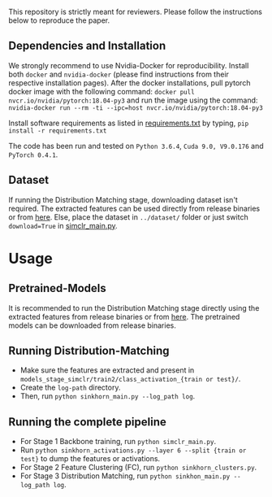 This repository is strictly meant for reviewers.
Please follow the instructions below to reproduce the paper.

## Dependencies and Installation
We strongly recommend to use Nvidia-Docker for reproducibility. Install both `docker` and `nvidia-docker` (please find instructions from their respective installation pages).
After the docker installations, pull pytorch docker image with the following command:
`docker pull nvcr.io/nvidia/pytorch:18.04-py3`
and run the image using the command:
`nvidia-docker run --rm -ti --ipc=host nvcr.io/nvidia/pytorch:18.04-py3`

Install software requirements as listed in [requirements.txt](requirements.txt) by typing, `pip install -r requirements.txt`

The code has been run and tested on `Python 3.6.4`, `Cuda 9.0, V9.0.176` and `PyTorch 0.4.1`. 

## Dataset

If running the Distribution Matching stage, downloading dataset isn't required. The extracted features can be used directly from release binaries or from [here](https://yadi.sk/d/HS9Sj4k5IRmc-g?w=1). Else, place the dataset in `../dataset/` folder or just switch `download=True` in [simclr_main.py](simclr_main.py).

# Usage

## Pretrained-Models

It is recommended to run the Distribution Matching stage directly using the extracted features from release binaries or from [here](https://yadi.sk/d/HS9Sj4k5IRmc-g?w=1).
The pretrained models can be downloaded from release binaries.


## Running Distribution-Matching

* Make sure the features are extracted and present in `models_stage_simclr/train2/class_activation_{train or test}/`. 
* Create the `log-path` directory.
* Then, run `python sinkhorn_main.py --log_path log`.

## Running the complete pipeline

* For Stage 1 Backbone training, run `python simclr_main.py`.
* Run `python sinkhorn_activations.py --layer 6 --split {train or test}` to dump the features or activations.
* For Stage 2 Feature Clustering (FC), run `python sinkhorn_clusters.py`.
* For Stage 3 Distribution Matching, run `python sinkhon_main.py --log_path log`.
